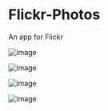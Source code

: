 # Flickr-Photos
An app for Flickr

![image](https://github.com/TwentySevenC/Flickr-Photos/tree/master/FlichrPhotos/screenshots/S51008-173454.jpg)

![image](https://github.com/TwentySevenC/Flickr-Photos/tree/master/FlichrPhotos/screenshots/S51008-173459.jpg)

![image](https://github.com/TwentySevenC/Flickr-Photos/tree/master/FlichrPhotos/screenshots/S51008-173543.jpg)

![image](https://github.com/TwentySevenC/Flickr-Photos/tree/master/FlichrPhotos/screenshots/S51008-173638.jpg)
